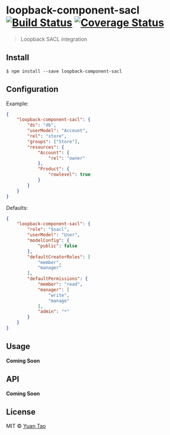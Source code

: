 # loopback-component-sacl [![Build Status](https://travis-ci.org/taoyuan/loopback-component-sacl.svg?branch=master)](https://travis-ci.org/taoyuan/loopback-component-sacl) [![Coverage Status](https://coveralls.io/repos/github/taoyuan/loopback-component-sacl/badge.svg?branch=master)](https://coveralls.io/github/taoyuan/loopback-component-sacl?branch=master)

> Loopback SACL integration


## Install

```
$ npm install --save loopback-component-sacl
```

## Configuration

Example:

```json
{
	"loopback-component-sacl": {
		"ds": "db",
		"userModel": "Account",
		"rel": "store",
		"groups": ["Store"],
		"resources": {
			"Account": {
				"rel": "owner"
			},
			"Product": {
				"rowlevel": true
			}
		}
	}
}
```

Defaults:

```json
{
	"loopback-component-sacl": {
		"role": "$sacl",
		"userModel": "User",
		"modelConfig": {
			"public": false
		},
		"defaultCreatorRoles": [
		 	"member",
		 	"manager"
		],
		"defaultPermissions": {
		 	"member": "read",
		 	"manager": [
				"write",
				"manage"
		 	],
		 	"admin": "*"
		}
	}
}
```

## Usage

__Coming Soon__

## API

__Coming Soon__

## License

MIT © [Yuan Tao](https://github.com/taoyuan)
